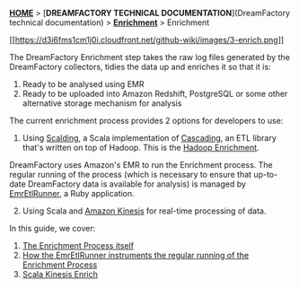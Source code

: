[**HOME**](Home) > [**DREAMFACTORY TECHNICAL DOCUMENTATION**](DreamFactory technical documentation) > [**Enrichment**](Enrichment) > Enrichment

[[https://d3i6fms1cm1j0i.cloudfront.net/github-wiki/images/3-enrich.png]]

The DreamFactory Enrichment step takes the raw log files generated by the
DreamFactory collectors, tidies the data up and enriches it so that it is:

1. Ready to be analysed using EMR
2. Ready to be uploaded into Amazon Redshift, PostgreSQL or some other
alternative storage mechanism for analysis

The current enrichment process provides 2 options for developers to use:

1. Using [Scalding][scalding], a Scala implementation of [Cascading][cascading], an ETL library that's written on top of Hadoop. This is the [Hadoop Enrichment][hadoop-enrich].

DreamFactory uses Amazon's EMR to run the Enrichment process. The regular running of the process (which is necessary to ensure that up-to-date DreamFactory data is available for analysis) is managed by [EmrEtlRunner][emr-etl-runner], a Ruby application.

2. Using Scala and [Amazon Kinesis][kinesis] for real-time processing
of data.

In this guide, we cover:

1. [The Enrichment Process itself](The-enrichment-process)
2. [How the EmrEtlRunner instruments the regular running of the Enrichment Process][emr-etl-runner]
3. [Scala Kinesis Enrich](scala-kinesis-enrich)


[scalding]: https://github.com/twitter/scalding
[cascading]: http://www.cascading.org/
[kinesis]: http://aws.amazon.com/kinesis/

[emr-etl-runner]: EmrEtlRunner
[hadoop-enrich]: https://github.com/dreamfactorysoftware/dsp-core/tree/master/3-enrich/scala-hadoop-enrich
